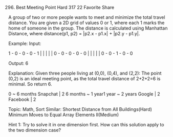 296. Best Meeting Point
Hard 317 22 Favorite Share

A group of two or more people wants to meet and minimize the total travel distance. You are given a 2D grid of values 0 or 1, where each 1 marks the home of someone in the group. The distance is calculated using Manhattan Distance, where distance(p1, p2) = |p2.x - p1.x| + |p2.y - p1.y|.

Example:
Input: 

1 - 0 - 0 - 0 - 1
|   |   |   |   |
0 - 0 - 0 - 0 - 0
|   |   |   |   |
0 - 0 - 1 - 0 - 0

Output: 6 

Explanation: Given three people living at (0,0), (0,4), and (2,2):
             The point (0,2) is an ideal meeting point, as the total travel distance of 2+2+2=6 is minimal. So return 6.

0 ~ 6 months
Snapchat | 2
6 months ~ 1 year1 year ~ 2 years
Google | 2 Facebook | 2

Topic: Math, Sort
Similar: 
Shortest Distance from All Buildings(Hard)
Minimum Moves to Equal Array Elements II(Medium)

Hint 1:
Try to solve it in one dimension first. How can this solution apply to the two dimension case?
